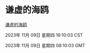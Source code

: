 # 谦虚的海鸥
[谦虚的海鸥](http://219.139.196.17:56308/qxdho/course/base/hotlink/index.php)

2023年 11月 09日 星期四 16:10:03 CST

2023年 11月 09日 星期四 08:10:03 GMT
